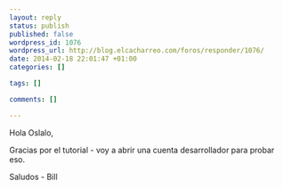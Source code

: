 ```yaml
--- 
layout: reply
status: publish
published: false
wordpress_id: 1076
wordpress_url: http://blog.elcacharreo.com/foros/responder/1076/
date: 2014-02-18 22:01:47 +01:00
categories: []

tags: []

comments: []

---
```

Hola Oslalo,

Gracias por el tutorial - voy a abrir una cuenta desarrollador para probar eso.

Saludos - Bill
